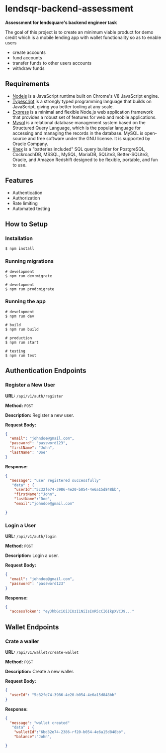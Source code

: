 # lendsqr-backend-assessment

**Assessment for lendsquare's backend engineer task**

The goal of this project is to create an minimum viable product for demo credit which is a mobile lending app with wallet functionality so as to enable users

- create accounts
- fund accounts
- transfer funds to other users accounts
- withdraw funds

## Requirements

- [Nodejs](https://nodejs.org/en/) is a JavaScript runtime built on Chrome's V8 JavaScript engine.
- [Typescript](https://www.typescriptlang.org/) is a strongly typed programming language that builds on JavaScript, giving you better tooling at any scale.
- [Express](https://expressjs.com/) is a minimal and flexible Node.js web application framework that provides a robust set of features for web and mobile applications.
- [Mysql](https://www.mysql.com/) is a relational database management system based on the Structured Query Language, which is the popular language for accessing and managing the records in the database. MySQL is open-source and free software under the GNU license. It is supported by Oracle Company.
- [Knex](https://knexjs.org/) is a "batteries included" SQL query builder for PostgreSQL, CockroachDB, MSSQL, MySQL, MariaDB, SQLite3, Better-SQLite3, Oracle, and Amazon Redshift designed to be flexible, portable, and fun to use.

## Features

- Authentication
- Authorization
- Rate limiting
- Automated testing

## How to Setup

### Installation

```
$ npm install
```

### Running migrations

```
# development
$ npm run dev:migrate
```

```
# development
$ npm run prod:migrate
```

### Running the app

```
# development
$ npm run dev
```

```
# build
$ npm run build
```

```
# production
$ npm run start
```

```
# testing
$ npm run test
```

## Authentication Endpoints

### **Register a New User**

**URL:** `/api/v1/auth/register`

**Method:** `POST`

**Description:** Register a new user.

**Request Body:**

```json
{
  "email": "johndoe@gmail.com",
  "password": "password123",
  "firstName": "John",
  "lastName": "Doe"
}
```

**Response:**

```json
{
  "message": "user registered successfully"
   "data" : {
    "userId":"5c32fe74-3986-4e20-b054-4e6a15d848bb",
    "firstName":"John",
    "lastName":"Doe",
    "email":"johndoe@gmail.com"

}
```

### **Login a User**

**URL:** `/api/v1/auth/login`

**Method:** `POST`

**Description:** Login a user.

**Request Body:**

```json
{
  "email": "johndoe@gmail.com",
  "password": "password123"
}
```

**Response:**

```json
{
  "accessToken": "eyJhbGciOiJIUzI1NiIsInR5cCI6IkpXVCJ9..."
```

## Wallet Endpoints

### **Crate a waller**

**URL:** `/api/v1/wallet/create-wallet`

**Method:** `POST`

**Description:** Create a new waller.

**Request Body:**

```json
{
  "userId": "5c32fe74-3986-4e20-b054-4e6a15d848bb"
}
```

**Response:**

```json
{
  "message": "wallet created"
   "data" : {
    "walletId":"6bd32e74-2386-rf20-b054-4e6a15d848bb",
    "balance":"John",

}
```
